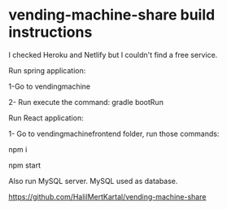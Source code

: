 # vending-machine-share build instructions
I checked Heroku and Netlify but I couldn't find a free service.

Run spring application:

1-Go to vendingmachine

2- Run execute the command:
gradle bootRun

Run React application:

1- Go to vendingmachinefrontend folder, run those commands:

npm i

npm start

Also run MySQL server. MySQL used as database.

https://github.com/HalilMertKartal/vending-machine-share
